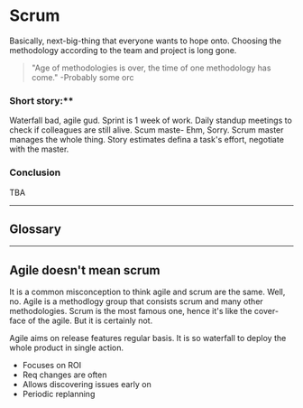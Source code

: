 # Scrum
Basically, next-big-thing that everyone wants to hope onto. Choosing the methodology according to the team and project is long gone. 
> "Age of methodologies is over, the time of one methodology has come." 
> -Probably some orc

### Short story:**

Waterfall bad, agile gud. Sprint is 1 week of work. 
Daily standup meetings to check if colleagues are still alive. Scum maste- Ehm, Sorry. Scrum master manages the whole thing.
Story estimates defina a task's effort, negotiate with the master.

### Conclusion

TBA


---

## Glossary



---

## Agile doesn't mean scrum
It is a common misconception to think agile and scrum are the same. Well, no. Agile is a methodlogy group that consists scrum and many other methodologies. Scrum is the most famous one, hence it's like the cover-face of the agile. But it is certainly not.

Agile aims on release features regular basis. It is so waterfall to deploy the whole product in single action. 
- Focuses on ROI
- Req changes are often
- Allows discovering issues early on
- Periodic replanning
